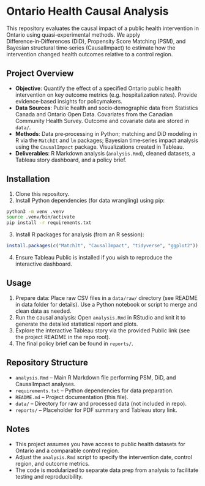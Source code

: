 # Ontario Health Causal Analysis

This repository evaluates the causal impact of a public health intervention in Ontario using quasi‑experimental methods. We apply Difference‑in‑Differences (DiD), Propensity Score Matching (PSM), and Bayesian structural time‑series (CausalImpact) to estimate how the intervention changed health outcomes relative to a control region.

## Project Overview

- **Objective**: Quantify the effect of a specified Ontario public health intervention on key outcome metrics (e.g. hospitalization rates). Provide evidence‑based insights for policymakers.
- **Data Sources**: Public health and socio‑demographic data from Statistics Canada and Ontario Open Data. Covariates from the Canadian Community Health Survey. Outcome and covariate data are stored in `data/`.
- **Methods**: Data pre‑processing in Python; matching and DiD modeling in R via the `MatchIt` and `lm` packages; Bayesian time‑series impact analysis using the `CausalImpact` package. Visualizations created in Tableau.
- **Deliverables**: R Markdown analysis (`analysis.Rmd`), cleaned datasets, a Tableau story dashboard, and a policy brief.

## Installation

1. Clone this repository.
2. Install Python dependencies (for data wrangling) using pip:

```bash
python3 -m venv .venv
source .venv/bin/activate
pip install -r requirements.txt
```

3. Install R packages for analysis (from an R session):

```r
install.packages(c("MatchIt", "CausalImpact", "tidyverse", "ggplot2"))
```

4. Ensure Tableau Public is installed if you wish to reproduce the interactive dashboard.

## Usage

1. Prepare data: Place raw CSV files in a `data/raw/` directory (see README in data folder for details). Use a Python notebook or script to merge and clean data as needed.
2. Run the causal analysis: Open `analysis.Rmd` in RStudio and knit it to generate the detailed statistical report and plots.
3. Explore the interactive Tableau story via the provided Public link (see the project README in the repo root).
4. The final policy brief can be found in `reports/`.

## Repository Structure

- `analysis.Rmd` – Main R Markdown file performing PSM, DiD, and CausalImpact analyses.
- `requirements.txt` – Python dependencies for data preparation.
- `README.md` – Project documentation (this file).
- `data/` – Directory for raw and processed data (not included in repo).
- `reports/` – Placeholder for PDF summary and Tableau story link.

## Notes

- This project assumes you have access to public health datasets for Ontario and a comparable control region.
- Adjust the `analysis.Rmd` script to specify the intervention date, control region, and outcome metrics.
- The code is modularized to separate data prep from analysis to facilitate testing and reproducibility.
